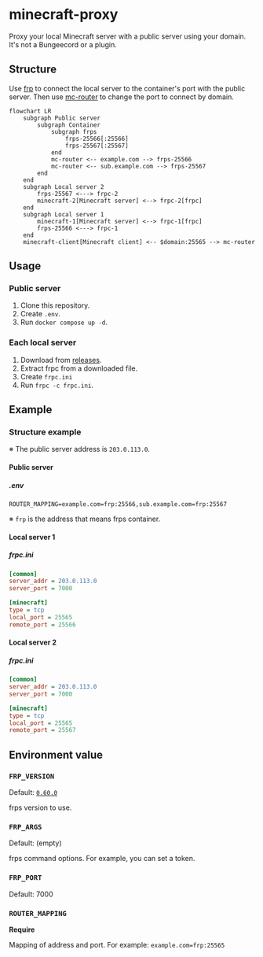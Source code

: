 # minecraft-proxy

Proxy your local Minecraft server with a public server using your domain. It's not a Bungeecord or a plugin.

## Structure

Use [frp](https://github.com/fatedier/frp) to connect the local server to the container's port with the public server. Then use [mc-router](https://github.com/itzg/mc-router) to change the port to connect by domain.

```mermaid
flowchart LR
    subgraph Public server
        subgraph Container
            subgraph frps
                frps-25566[:25566]
                frps-25567[:25567]
            end
            mc-router <-- example.com --> frps-25566
            mc-router <-- sub.example.com --> frps-25567
        end
    end
    subgraph Local server 2
        frps-25567 <---> frpc-2
        minecraft-2[Minecraft server] <--> frpc-2[frpc]
    end
    subgraph Local server 1
        minecraft-1[Minecraft server] <--> frpc-1[frpc]
        frps-25566 <---> frpc-1
    end
    minecraft-client[Minecraft client] <-- $domain:25565 --> mc-router
```

## Usage

### Public server

1. Clone this repository.
2. Create `.env`.
3. Run `docker compose up -d`.

### Each local server

1. Download from [releases](https://github.com/fatedier/frp/releases).
2. Extract frpc from a downloaded file.
3. Create `frpc.ini`
4. Run `frpc -c frpc.ini`.

## Example

### Structure example

※ The public server address is `203.0.113.0`.

#### Public server

##### .env

```dotenv
ROUTER_MAPPING=example.com=frp:25566,sub.example.com=frp:25567
```

※ `frp` is the address that means frps container.

#### Local server 1

##### frpc.ini

```ini
[common]
server_addr = 203.0.113.0
server_port = 7000

[minecraft]
type = tcp
local_port = 25565
remote_port = 25566
```
#### Local server 2

##### frpc.ini

```ini
[common]
server_addr = 203.0.113.0
server_port = 7000

[minecraft]
type = tcp
local_port = 25565
remote_port = 25567
```

## Environment value

### `FRP_VERSION`

Default: [`0.60.0`](https://github.com/fatedier/frp/releases/v0.60.0)

frps version to use.

### `FRP_ARGS`

Default: (empty)

frps command options. For example, you can set a token.

### `FRP_PORT`

Default: 7000

### `ROUTER_MAPPING`

**Require**

Mapping of address and port. For example: `example.com=frp:25565`
